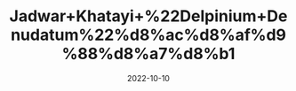 ---
title: 'Jadwar+Khatayi+%22Delpinium+Denudatum%22%d8%ac%d8%af%d9%88%d8%a7%d8%b1'
date: '2022-10-10' 
metatag: '' 
inventory: '0' 
draft: false 
# meta description 
shortDescripton: 'Medical+properties+include%ef%bf%bdantitoxic%2c+appetite+stimulant%2c+cardiac+and+digestive+stimulant.+Internally%2c+jadwar+is+used+for+jaundice%2c+cough%2c+asthma%2c+dysmenorrhea%2c+kidney+stones%2c+and+the+common+cold.'
description: 'Herb'
longdescription: ''
featured: True
# product Price
price: '100.0'
# Product Short Description
shortDescription: 'Medical+properties+include%ef%bf%bdantitoxic%2c+appetite+stimulant%2c+cardiac+and+digestive+stimulant.+Internally%2c+jadwar+is+used+for+jaundice%2c+cough%2c+asthma%2c+dysmenorrhea%2c+kidney+stones%2c+and+the+common+cold.'
productID: '93493F75-EE23-ED11-9968-005056B3A416'
type: 'products'
category: 'Herb' 
thumnailproduct: 'https://eraconnect.blob.core.windows.net/product-images/aminsaddiquidawakhana/93493F75-EE23-ED11-9968-005056B3A416.webp' 
images:
  - image: 'https://eraconnect.blob.core.windows.net/product-images/aminsaddiquidawakhana/93493F75-EE23-ED11-9968-005056B3A416.webp'  
Variants:
---